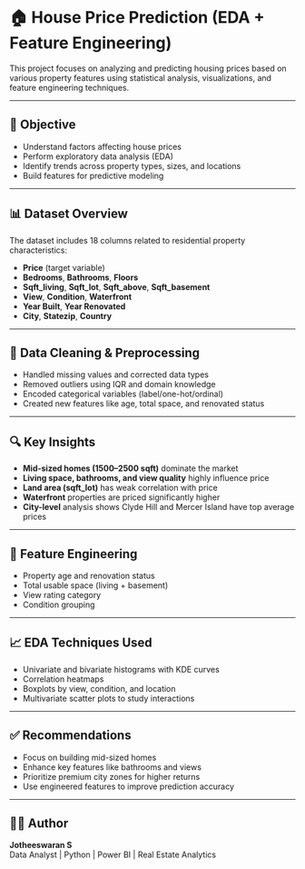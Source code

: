 # 🏠 House Price Prediction (EDA + Feature Engineering)

This project focuses on analyzing and predicting housing prices based on various property features using statistical analysis, visualizations, and feature engineering techniques.

---

## 📌 Objective

- Understand factors affecting house prices
- Perform exploratory data analysis (EDA)
- Identify trends across property types, sizes, and locations
- Build features for predictive modeling

---

## 📊 Dataset Overview

The dataset includes 18 columns related to residential property characteristics:

- **Price** (target variable)
- **Bedrooms**, **Bathrooms**, **Floors**
- **Sqft_living**, **Sqft_lot**, **Sqft_above**, **Sqft_basement**
- **View**, **Condition**, **Waterfront**
- **Year Built**, **Year Renovated**
- **City**, **Statezip**, **Country**

---

## 🧹 Data Cleaning & Preprocessing

- Handled missing values and corrected data types
- Removed outliers using IQR and domain knowledge
- Encoded categorical variables (label/one-hot/ordinal)
- Created new features like age, total space, and renovated status

---

## 🔍 Key Insights

- **Mid-sized homes (1500–2500 sqft)** dominate the market
- **Living space, bathrooms, and view quality** highly influence price
- **Land area (sqft_lot)** has weak correlation with price
- **Waterfront** properties are priced significantly higher
- **City-level** analysis shows Clyde Hill and Mercer Island have top average prices

---

## 🧠 Feature Engineering

- Property age and renovation status
- Total usable space (living + basement)
- View rating category
- Condition grouping

---

## 📈 EDA Techniques Used

- Univariate and bivariate histograms with KDE curves
- Correlation heatmaps
- Boxplots by view, condition, and location
- Multivariate scatter plots to study interactions

---

## ✅ Recommendations

- Focus on building mid-sized homes
- Enhance key features like bathrooms and views
- Prioritize premium city zones for higher returns
- Use engineered features to improve prediction accuracy

---

## 👨‍💻 Author

**Jotheeswaran S**  
Data Analyst | Python | Power BI | Real Estate Analytics

